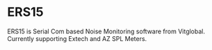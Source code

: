 # ERS15

ERS15 is Serial Com based Noise Monitoring software from Vitglobal.
Currently supporting Extech and AZ SPL Meters.
